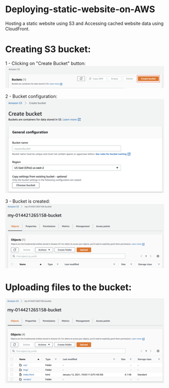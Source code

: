 # Deploying-static-website-on-AWS
Hosting a static website using S3 and Accessing cached website data using CloudFront.

# Creating S3 bucket:
1 - Clicking on "Create Bucket" button:<br>
![create bucket](Images/screenshot-2021-01-12-at-6.30.56-pm.png)<br>

2 - Bucket configuration:<br>
![Configure bucket](Images/screenshot-2021-01-12-at-6.32.23-pm.png)<br>

3 - Bucket is created:<br>
![create bucket](Images/screenshot-2021-01-12-at-6.34.56-pm.png)<br>

# Uploading files to the bucket:
![create bucket](Images/screenshot-2021-01-12-at-7.10.46-pm.png)<br>
